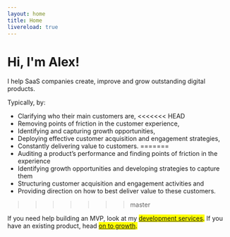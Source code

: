 ```yaml
---
layout: home
title: Home
livereload: true
---
```



<!-- # Product development and growth -->

# Hi, I'm Alex! 

I help SaaS companies create, improve and grow outstanding digital products. 

Typically, by: 
* Clarifying who their main customers are, 
<<<<<<< HEAD
* Removing points of friction in the customer experience,
* Identifying and capturing growth opportunities,
* Deploying effective customer acquisition and engagement strategies,
* Constantly delivering value to customers. 
=======
* Auditing a product’s performance and finding points of friction in the experience
* Identifying growth opportunities and developing strategies to capture them
* Structuring customer acquisition and engagement activities and 
* Providing direction on how to best deliver value to these customers. 
>>>>>>> master

If you need help building an MVP, look at my <mark><a href="#development">development services</a>.</mark> If you have an existing product, head <mark><a href="#growth">on to growth</a>.</mark>



<!-- I [build compelling digital products]() and [help SaaS companies grow](), I teach and I maintain a [couple of projects](/projects) for fun and profit.


In Montreal, I co-organize product events ([Product Circle](https://www.meetup.com/Product-Circle-Montreal/){:target="_blank"}, [Product Tank](https://www.meetup.com/ProductTank-Montreal/){:target="_blank"}) and have a podcast on digital product development (on hiatus), [prod.](http://www.leprodcast.com){:target="_blank"}

If that is what you are looking for, you can learn more about my services below, or [just get in touch](/contact).  -->


